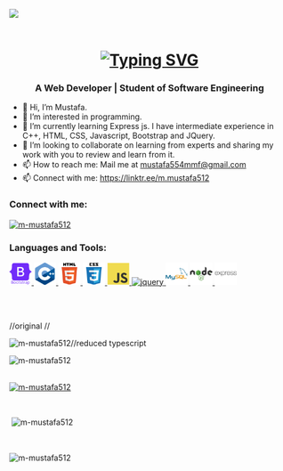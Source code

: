![](https://komarev.com/ghpvc/?username=m-mustafa512&style=flat-square)
<br><br>

<h1 align="center">       
    <a href="https://git.io/typing-svg"><img src="https://readme-typing-svg.demolab.com?font=Fira+Code&duration=4000&pause=1000&color=286FF7&width=435&height=55&lines=Hi+There!+%F0%9F%91%8B+;I'm+Muhammad+Mustafa" alt="Typing SVG" /></a>
</h1> 
<h3 align="center">A Web Developer | Student of Software Engineering</h3>


- 👋 Hi, I’m Mustafa.
- 👀 I’m interested in programming.
- 🌱 I’m currently learning Express js. I have intermediate experience in C++, HTML, CSS, Javascript, Bootstrap and JQuery.
- 💞️ I’m looking to collaborate on learning from experts and sharing my work with you to review and learn from it.
- 📫 How to reach me: Mail me at mustafa554mmf@gmail.com
- 📫 Connect with me: https://linktr.ee/m.mustafa512

<h3 align="left">Connect with me:</h3>
<p align="left">
<a href="https://linkedin.com/in/m-mustafa512" target="blank"><img align="center" src="https://raw.githubusercontent.com/rahuldkjain/github-profile-readme-generator/master/src/images/icons/Social/linked-in-alt.svg" alt="m-mustafa512" height="30" width="40" /></a>
</p>

<h3 align="left">Languages and Tools:</h3>
<p align="left"> 
<a href="https://getbootstrap.com" target="_blank" rel="noreferrer"> <img src="https://raw.githubusercontent.com/devicons/devicon/master/icons/bootstrap/bootstrap-plain-wordmark.svg" alt="bootstrap" width="40" height="40"/> </a> 
<a href="https://www.w3schools.com/cpp/" target="_blank" rel="noreferrer"> <img src="https://raw.githubusercontent.com/devicons/devicon/master/icons/cplusplus/cplusplus-original.svg" alt="cplusplus" width="40" height="40"/> </a> 
<a href="https://www.w3.org/html/" target="_blank" rel="noreferrer"> <img src="https://raw.githubusercontent.com/devicons/devicon/master/icons/html5/html5-original-wordmark.svg" alt="html5" width="40" height="40"/> </a> 
<a href="https://www.w3schools.com/css/" target="_blank" rel="noreferrer"> <img src="https://raw.githubusercontent.com/devicons/devicon/master/icons/css3/css3-original-wordmark.svg" alt="css3" width="40" height="40"/> </a> 
<a href="https://developer.mozilla.org/en-US/docs/Web/JavaScript" target="_blank" rel="noreferrer"> <img src="https://raw.githubusercontent.com/devicons/devicon/master/icons/javascript/javascript-original.svg" alt="javascript" width="40" height="40"/> </a> 
<a href="https://jquery.com/" target="_blank" rel="noreferrer"> <img src="https://github.com/user-attachments/assets/2b1c990e-12d4-405a-842b-88d9aa9c784b" alt="jquery" width="40" height="40"/> </a> 
<a href="https://www.mysql.com/" target="_blank" rel="noreferrer"> <img src="https://raw.githubusercontent.com/devicons/devicon/master/icons/mysql/mysql-original-wordmark.svg" alt="mysql" width="40" height="40"/> </a> 
<a href="https://nodejs.org" target="_blank" rel="noreferrer"> <img src="https://raw.githubusercontent.com/devicons/devicon/master/icons/nodejs/nodejs-original-wordmark.svg" alt="nodejs" width="40" height="40"/> </a>  
<a href="https://expressjs.com" target="_blank" rel="noreferrer"> <img src="https://raw.githubusercontent.com/devicons/devicon/master/icons/express/express-original-wordmark.svg" alt="express" width="40" height="40"/> </a> 
 </p> <br><br>

//original
// <p><img align="left" src="https://github-readme-stats.vercel.app/api/top-langs?username=m-mustafa512&show_icons=true&locale=en&layout=compact" alt="m-mustafa512" /></p> 

//reduced typescript
<p><img align="left" src="https://github-readme-stats.vercel.app/api/top-langs?username=m-mustafa512&show_icons=true&locale=en&layout=compact&langs_count=100&size_weight=0.3&count_weight=0.7" alt="m-mustafa512" /></p>
<br>
<br>


<p align="left"> <a href="https://github.com/ryo-ma/github-profile-trophy"><img src="https://github-profile-trophy.vercel.app/?username=m-mustafa512" alt="m-mustafa512" /></a> </p> <br>


<p>&nbsp;<img align="center" src="https://github-readme-stats.vercel.app/api?username=m-mustafa512&show_icons=true&locale=en" alt="m-mustafa512" /></p> <br>

<p><img align="center" src="https://github-readme-streak-stats.herokuapp.com/?user=m-mustafa512&" alt="m-mustafa512" /></p>
<br>





<!---
![](https://komarev.com/ghpvc/?username=m-mustafa512&style=flat-square)
<br><br>


- 👋 Hi, I’m Mustafa
- 👀 I’m interested in programming
- 🌱 I’m currently learning Javascript. I have intermediate experience in C++, HTML, CSS and Bootstrap.
- 💞️ I’m looking to collaborate on learning from experts and sharing my work with you to review and learn from it.
- 📫 How to reach me: Mail me at mustafa554mmf@gmail.com
- 📫 Connect with me: https://linktr.ee/m.mustafa512



<h3 align="left">Languages and Tools:</h3>
<p align="left"> <a href="https://getbootstrap.com" target="_blank" rel="noreferrer"> <img src="https://raw.githubusercontent.com/devicons/devicon/master/icons/bootstrap/bootstrap-plain-wordmark.svg" alt="bootstrap" width="40" height="40"/> </a> 
<a href="https://www.w3schools.com/cpp/" target="_blank" rel="noreferrer"> <img src="https://raw.githubusercontent.com/devicons/devicon/master/icons/cplusplus/cplusplus-original.svg" alt="cplusplus" width="40" height="40"/> </a> 
<a href="https://www.w3schools.com/css/" target="_blank" rel="noreferrer"> <img src="https://raw.githubusercontent.com/devicons/devicon/master/icons/css3/css3-original-wordmark.svg" alt="css3" width="40" height="40"/> </a> 
<a href="https://www.w3.org/html/" target="_blank" rel="noreferrer"> <img src="https://raw.githubusercontent.com/devicons/devicon/master/icons/html5/html5-original-wordmark.svg" alt="html5" width="40" height="40"/> </a>
<a href="https://developer.mozilla.org/en-US/docs/Web/JavaScript" target="_blank" rel="noreferrer"> <img src="https://raw.githubusercontent.com/devicons/devicon/master/icons/javascript/javascript-original.svg" alt="javascript" width="40" height="40"/> </a>
<a href="https://jquery.com/" target="_blank" rel="noreferrer"> <img src="https://github.com/user-attachments/assets/2b1c990e-12d4-405a-842b-88d9aa9c784b" alt="jquery" width="40" height="40"/> </a>  </p><br><br>

[![trophy](https://github-profile-trophy.vercel.app/?username=m-mustafa512&theme=flat)](https://github.com/m-mustafa512/)

<br>

![Top Langs](https://github-readme-stats.vercel.app/api/top-langs/?username=m-mustafa512&layout=compact)

<br><br>
<p>&nbsp;<img align="center" src="https://github-readme-stats.vercel.app/api?username=m-mustafa512&show_icons=true&locale=en" alt="m-mustafa512" /></p>
--->
